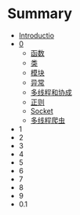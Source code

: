 # Summary

* [Introductio](README.md)
* [0](0.md)
  * [函数](0/01.md)
  * [类](0/02.md)
  * [模块](0/03.md)
  * [异常](0/04.md)
  * [多线程和协成](0/05.md)
  * [正则](0/06.md)
  * [Socket](0/07.md)
  * [多线程爬虫](0/08.md)
* 1
* 2
* 3
* 4
* 5
* 6
* 7
* 8
* 9
* 0.1

